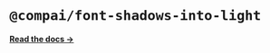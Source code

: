 # `@compai/font-shadows-into-light`

[**Read the docs &rarr;**](https://components.ai/docs/typefaces/shadows-into-light)

